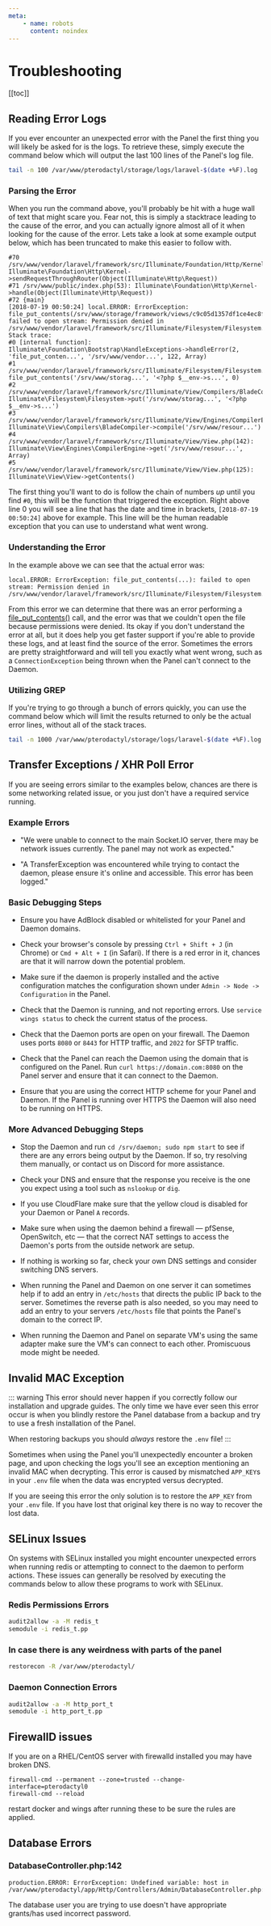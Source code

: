 ```yaml
---
meta:
    - name: robots
      content: noindex
---
```

# Troubleshooting

[[toc]]

## Reading Error Logs
If you ever encounter an unexpected error with the Panel the first thing you will likely be asked for is the logs.
To retrieve these, simply execute the command below which will output the last 100 lines of the Panel's log file.

``` bash
tail -n 100 /var/www/pterodactyl/storage/logs/laravel-$(date +%F).log
```

### Parsing the Error
When you run the command above, you'll probably be hit with a huge wall of text that might scare you. Fear not,
this is simply a stacktrace leading to the cause of the error, and you can actually ignore almost all of it when
looking for the cause of the error. Lets take a look at some example output below, which has been truncated to
make this easier to follow with.

```
#70 /srv/www/vendor/laravel/framework/src/Illuminate/Foundation/Http/Kernel.php(116): Illuminate\Foundation\Http\Kernel->sendRequestThroughRouter(Object(Illuminate\Http\Request))
#71 /srv/www/public/index.php(53): Illuminate\Foundation\Http\Kernel->handle(Object(Illuminate\Http\Request))
#72 {main}
[2018-07-19 00:50:24] local.ERROR: ErrorException: file_put_contents(/srv/www/storage/framework/views/c9c05d1357df1ce4ec8fc5df78c16c493b0d4f48.php): failed to open stream: Permission denied in /srv/www/vendor/laravel/framework/src/Illuminate/Filesystem/Filesystem.php:122
Stack trace:
#0 [internal function]: Illuminate\Foundation\Bootstrap\HandleExceptions->handleError(2, 'file_put_conten...', '/srv/www/vendor...', 122, Array)
#1 /srv/www/vendor/laravel/framework/src/Illuminate/Filesystem/Filesystem.php(122): file_put_contents('/srv/www/storag...', '<?php $__env->s...', 0)
#2 /srv/www/vendor/laravel/framework/src/Illuminate/View/Compilers/BladeCompiler.php(122): Illuminate\Filesystem\Filesystem->put('/srv/www/storag...', '<?php $__env->s...')
#3 /srv/www/vendor/laravel/framework/src/Illuminate/View/Engines/CompilerEngine.php(51): Illuminate\View\Compilers\BladeCompiler->compile('/srv/www/resour...')
#4 /srv/www/vendor/laravel/framework/src/Illuminate/View/View.php(142): Illuminate\View\Engines\CompilerEngine->get('/srv/www/resour...', Array)
#5 /srv/www/vendor/laravel/framework/src/Illuminate/View/View.php(125): Illuminate\View\View->getContents()
```

The first thing you'll want to do is follow the chain of numbers _up_ until you find `#0`, this will be the function that
triggered the exception. Right above line 0 you will see a line that has the date and time in brackets, `[2018-07-19 00:50:24]`
above for example. This line will be the human readable exception that you can use to understand what went wrong.

### Understanding the Error
In the example above we can see that the actual error was:

```
local.ERROR: ErrorException: file_put_contents(...): failed to open stream: Permission denied in /srv/www/vendor/laravel/framework/src/Illuminate/Filesystem/Filesystem.php:122
```

From this error we can determine that there was an error performing a [file_put_contents()](http://php.net/manual/en/function.file-put-contents.php) call, and the error was
that we couldn't open the file because permissions were denied. Its okay if you don't understand the error at all, but
it does help you get faster support if you're able to provide these logs, and at least find the source of the error.
Sometimes the errors are pretty straightforward and will tell you exactly what went wrong, such as a `ConnectionException`
being thrown when the Panel can't connect to the Daemon.

### Utilizing GREP
If you're trying to go through a bunch of errors quickly, you can use the command below which will limit the results returned to only
be the actual error lines, without all of the stack traces.

``` bash
tail -n 1000 /var/www/pterodactyl/storage/logs/laravel-$(date +%F).log | grep "\[$(date +%Y)"
```

## Transfer Exceptions / XHR Poll Error
If you are seeing errors similar to the examples below, chances are there is some networking related issue, or you
just don't have a required service running.

### Example Errors

* "We were unable to connect to the main Socket.IO server, there may be network issues currently. The panel may not work as expected."

* "A TransferException was encountered while trying to contact the daemon, please ensure it's online and accessible. This error has been logged."

### Basic Debugging Steps

* Ensure you have AdBlock disabled or whitelisted for your Panel and Daemon domains.

* Check your browser's console by pressing `Ctrl + Shift + J` (in Chrome) or `Cmd + Alt + I` (in Safari). If there is
a red error in it, chances are that it will narrow down the potential problem.

* Make sure if the daemon is properly installed and the active configuration matches the configuration shown under
`Admin -> Node -> Configuration` in the Panel.

* Check that the Daemon is running, and not reporting errors. Use `service wings status` to check the current status of the process.

* Check that the Daemon ports are open on your firewall. The Daemon uses ports `8080` or `8443` for HTTP traffic,
and `2022` for SFTP traffic.

* Check that the Panel can reach the Daemon using the domain that is configured on the Panel. Run `curl
https://domain.com:8080` on the Panel server and ensure that it can connect to the Daemon.

* Ensure that you are using the correct HTTP scheme for your Panel and Daemon. If the Panel is running over HTTPS
  the Daemon will also need to be running on HTTPS.

### More Advanced Debugging Steps

* Stop the Daemon and run `cd /srv/daemon; sudo npm start` to see if there are any errors being output by the Daemon.
If so, try resolving them manually, or contact us on Discord for more assistance.

* Check your DNS and ensure that the response you receive is the one you expect using a tool such as `nslookup` or `dig`.

* If you use CloudFlare make sure that the yellow cloud is disabled for your Daemon or Panel `A` records.

* Make sure when using the daemon behind a firewall — pfSense, OpenSwitch, etc — that the correct NAT settings to access
the Daemon's ports from the outside network are setup.

* If nothing is working so far, check your own DNS settings and consider switching DNS servers.

* When running the Panel and Daemon on one server it can sometimes help if to add an entry in `/etc/hosts` that directs
the public IP back to the server. Sometimes the reverse path is also needed, so you may need to add an entry to your
servers `/etc/hosts` file that points the Panel's domain to the correct IP.

* When running the Daemon and Panel on separate VM's using the same adapter make sure the VM's can connect to each
other. Promiscuous mode might be needed.

## Invalid MAC Exception
::: warning
This error should never happen if you correctly follow our installation and upgrade guides. The only time we have
ever seen this error occur is when you blindly restore the Panel database from a backup and try to use a fresh
installation of the Panel.

When restoring backups you should _always_ restore the `.env` file!
:::

Sometimes when using the Panel you'll unexpectedly encounter a broken page, and upon checking the logs you'll see
an exception mentioning an invalid MAC when decrypting. This error is caused by mismatched `APP_KEY`s in your `.env` file
when the data was encrypted versus decrypted.

If you are seeing this error the only solution is to restore the `APP_KEY` from your `.env` file. If you have lost that
original key there is no way to recover the lost data.

## SELinux Issues
On systems with SELinux installed you might encounter unexpected errors when running redis or attempting to connect
to the daemon to perform actions. These issues can generally be resolved by executing the commands below to allow
these programs to work with SELinux.
 
### Redis Permissions Errors
``` bash
audit2allow -a -M redis_t
semodule -i redis_t.pp
```

### In case there is any weirdness with parts of the panel
``` bash
restorecon -R /var/www/pterodactyl/
```

### Daemon Connection Errors
``` bash
audit2allow -a -M http_port_t
semodule -i http_port_t.pp
```

## FirewallD issues
If you are on a RHEL/CentOS server with firewalld installed you may have broken DNS.

```
firewall-cmd --permanent --zone=trusted --change-interface=pterodactyl0
firewall-cmd --reload
```

restart docker and wings after running these to be sure the rules are applied.


## Database Errors

### DatabaseController.php:142
```
production.ERROR: ErrorException: Undefined variable: host in /var/www/pterodactyl/app/Http/Controllers/Admin/DatabaseController.php:142
```
The database user you are trying to use doesn't have appropriate grants/has used incorrect password.
